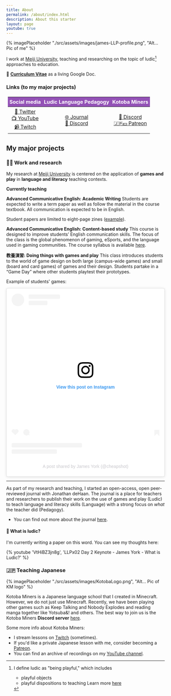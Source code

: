 ```yaml
---
title: About
permalink: /about/index.html
description: About this starter
layout: page
youtube: true
---
```


{% imagePlaceholder "./src/assets/images/james-LLP-profile.png", "Alt... Pic of me" %}

I work at [Meiji University](https://www.meiji.ac.jp/seikei/faculty/03/york.html), teaching and researching on the topic of ludic[^first] approaches to education.

[^first]:
    I define ludic as "being playful," which includes
    - playful objects
    - playful dispositions to teaching
    Learn more [here](https://youtu.be/VtHiBZ3jn8g)


📑 [**Curriculum Vitae**](https://docs.google.com/document/d/1BBW4iZ8T_h8k40UpIBHGw3qG78sMrxfj-llTXEP_9ZA/edit?usp=sharing) as a living Google Doc.


<style>
	table {
		padding:5px;
		align-self: center;
	}
	table th {
		padding:5px;
		background: #9351b6;
		color: #ffffff;
	}
	table td {
		text-align:center;
		padding:5px;
	}
</style>

### Links (to my major projects)          
             
<table>
	<thead>
		<tr>
			<th>Social media</th>
			<th>Ludic Language Pedagogy</th>
			<th>Kotoba Miners</th>
		</tr>
	</thead>
	<tbody>
		<tr>
			<td>
				<a href="https://twitter.com/cheapshot">🐤 Twitter</a></br>
				<a href="https://www.youtube.com/channel/UCiqGI8HKPyP9rTQbN7lx-gQ">📺 YouTube</a></br>
				<a href="https://twitch.com/cheapsh0t">📹 Twitch</a>
			</td>
			<td>
				<a href="https://llpjournal.org">🌐 Journal</a></br>
				<a href="https://discord.gg/je9QZsnntf">💬 Discord</a>
			</td>
			<td>
				<a href="https://discord.gg/az5vgWn">💬 Discord</a></br>
				<a href="https://www.patreon.com/cheapsh0t">🇯🇵💴 Patreon</a>
			</td>
		</tr>
	</tbody>
</table>

## My major projects
### 🧑‍🏫 Work and research
My research at [Meiji University](https://www.meiji.ac.jp/cip/english/) is centered on the application of **games and play** in **language and literacy** teaching contexts. 

**Currently teaching**

**Advanced Communicative English: Academic Writing**
Students are expected to write a term paper as well as follow the material in the course textbook. All communication is expected to be in English.

Student papers are limited to eight-page zines ([example](https://docs.google.com/presentation/d/1B_VZbUzm_AbLz5Mx9fdzzSkRG_JzA3zYsEdaf8pcNec/edit?usp=sharing)).

**Advanced Communicative English: Content-based study**
This course is designed to improve students’ English communication skills. The focus of the class is the global phenomenon of gaming, eSports, and the language used in gaming communities. The course syllabus is available [here](https://docs.google.com/document/u/0/d/1FzA6BPKlA-9QOzxJlp8yKCgsxBT9yC2pEjcoUE56KZQ/edit).

**教養演習: Doing things with games and play**
This class introduces students to the world of game design on both large (campus-wide games) and small (board and card games) of games and their design. Students partake in a “Game Day” where other students playtest their prototypes.

Example of students' games: 
<blockquote class="instagram-media" data-instgrm-captioned data-instgrm-permalink="https://www.instagram.com/p/CodtO_Ly7-v/?utm_source=ig_embed&amp;utm_campaign=loading" data-instgrm-version="14" style=" background:#FFF; border:0; border-radius:3px; box-shadow:0 0 1px 0 rgba(0,0,0,0.5),0 1px 10px 0 rgba(0,0,0,0.15); margin: 1px; max-width:540px; min-width:326px; padding:0; width:99.375%; width:-webkit-calc(100% - 2px); width:calc(100% - 2px);"><div style="padding:16px;"> <a href="https://www.instagram.com/p/CodtO_Ly7-v/?utm_source=ig_embed&amp;utm_campaign=loading" style=" background:#FFFFFF; line-height:0; padding:0 0; text-align:center; text-decoration:none; width:100%;" target="_blank"> <div style=" display: flex; flex-direction: row; align-items: center;"> <div style="background-color: #F4F4F4; border-radius: 50%; flex-grow: 0; height: 40px; margin-right: 14px; width: 40px;"></div> <div style="display: flex; flex-direction: column; flex-grow: 1; justify-content: center;"> <div style=" background-color: #F4F4F4; border-radius: 4px; flex-grow: 0; height: 14px; margin-bottom: 6px; width: 100px;"></div> <div style=" background-color: #F4F4F4; border-radius: 4px; flex-grow: 0; height: 14px; width: 60px;"></div></div></div><div style="padding: 19% 0;"></div> <div style="display:block; height:50px; margin:0 auto 12px; width:50px;"><svg width="50px" height="50px" viewBox="0 0 60 60" version="1.1" xmlns="https://www.w3.org/2000/svg" xmlns:xlink="https://www.w3.org/1999/xlink"><g stroke="none" stroke-width="1" fill="none" fill-rule="evenodd"><g transform="translate(-511.000000, -20.000000)" fill="#000000"><g><path d="M556.869,30.41 C554.814,30.41 553.148,32.076 553.148,34.131 C553.148,36.186 554.814,37.852 556.869,37.852 C558.924,37.852 560.59,36.186 560.59,34.131 C560.59,32.076 558.924,30.41 556.869,30.41 M541,60.657 C535.114,60.657 530.342,55.887 530.342,50 C530.342,44.114 535.114,39.342 541,39.342 C546.887,39.342 551.658,44.114 551.658,50 C551.658,55.887 546.887,60.657 541,60.657 M541,33.886 C532.1,33.886 524.886,41.1 524.886,50 C524.886,58.899 532.1,66.113 541,66.113 C549.9,66.113 557.115,58.899 557.115,50 C557.115,41.1 549.9,33.886 541,33.886 M565.378,62.101 C565.244,65.022 564.756,66.606 564.346,67.663 C563.803,69.06 563.154,70.057 562.106,71.106 C561.058,72.155 560.06,72.803 558.662,73.347 C557.607,73.757 556.021,74.244 553.102,74.378 C549.944,74.521 548.997,74.552 541,74.552 C533.003,74.552 532.056,74.521 528.898,74.378 C525.979,74.244 524.393,73.757 523.338,73.347 C521.94,72.803 520.942,72.155 519.894,71.106 C518.846,70.057 518.197,69.06 517.654,67.663 C517.244,66.606 516.755,65.022 516.623,62.101 C516.479,58.943 516.448,57.996 516.448,50 C516.448,42.003 516.479,41.056 516.623,37.899 C516.755,34.978 517.244,33.391 517.654,32.338 C518.197,30.938 518.846,29.942 519.894,28.894 C520.942,27.846 521.94,27.196 523.338,26.654 C524.393,26.244 525.979,25.756 528.898,25.623 C532.057,25.479 533.004,25.448 541,25.448 C548.997,25.448 549.943,25.479 553.102,25.623 C556.021,25.756 557.607,26.244 558.662,26.654 C560.06,27.196 561.058,27.846 562.106,28.894 C563.154,29.942 563.803,30.938 564.346,32.338 C564.756,33.391 565.244,34.978 565.378,37.899 C565.522,41.056 565.552,42.003 565.552,50 C565.552,57.996 565.522,58.943 565.378,62.101 M570.82,37.631 C570.674,34.438 570.167,32.258 569.425,30.349 C568.659,28.377 567.633,26.702 565.965,25.035 C564.297,23.368 562.623,22.342 560.652,21.575 C558.743,20.834 556.562,20.326 553.369,20.18 C550.169,20.033 549.148,20 541,20 C532.853,20 531.831,20.033 528.631,20.18 C525.438,20.326 523.257,20.834 521.349,21.575 C519.376,22.342 517.703,23.368 516.035,25.035 C514.368,26.702 513.342,28.377 512.574,30.349 C511.834,32.258 511.326,34.438 511.181,37.631 C511.035,40.831 511,41.851 511,50 C511,58.147 511.035,59.17 511.181,62.369 C511.326,65.562 511.834,67.743 512.574,69.651 C513.342,71.625 514.368,73.296 516.035,74.965 C517.703,76.634 519.376,77.658 521.349,78.425 C523.257,79.167 525.438,79.673 528.631,79.82 C531.831,79.965 532.853,80.001 541,80.001 C549.148,80.001 550.169,79.965 553.369,79.82 C556.562,79.673 558.743,79.167 560.652,78.425 C562.623,77.658 564.297,76.634 565.965,74.965 C567.633,73.296 568.659,71.625 569.425,69.651 C570.167,67.743 570.674,65.562 570.82,62.369 C570.966,59.17 571,58.147 571,50 C571,41.851 570.966,40.831 570.82,37.631"></path></g></g></g></svg></div><div style="padding-top: 8px;"> <div style=" color:#3897f0; font-family:Arial,sans-serif; font-size:14px; font-style:normal; font-weight:550; line-height:18px;">View this post on Instagram</div></div><div style="padding: 12.5% 0;"></div> <div style="display: flex; flex-direction: row; margin-bottom: 14px; align-items: center;"><div> <div style="background-color: #F4F4F4; border-radius: 50%; height: 12.5px; width: 12.5px; transform: translateX(0px) translateY(7px);"></div> <div style="background-color: #F4F4F4; height: 12.5px; transform: rotate(-45deg) translateX(3px) translateY(1px); width: 12.5px; flex-grow: 0; margin-right: 14px; margin-left: 2px;"></div> <div style="background-color: #F4F4F4; border-radius: 50%; height: 12.5px; width: 12.5px; transform: translateX(9px) translateY(-18px);"></div></div><div style="margin-left: 8px;"> <div style=" background-color: #F4F4F4; border-radius: 50%; flex-grow: 0; height: 20px; width: 20px;"></div> <div style=" width: 0; height: 0; border-top: 2px solid transparent; border-left: 6px solid #f4f4f4; border-bottom: 2px solid transparent; transform: translateX(16px) translateY(-4px) rotate(30deg)"></div></div><div style="margin-left: auto;"> <div style=" width: 0px; border-top: 8px solid #F4F4F4; border-right: 8px solid transparent; transform: translateY(16px);"></div> <div style=" background-color: #F4F4F4; flex-grow: 0; height: 12px; width: 16px; transform: translateY(-4px);"></div> <div style=" width: 0; height: 0; border-top: 8px solid #F4F4F4; border-left: 8px solid transparent; transform: translateY(-4px) translateX(8px);"></div></div></div> <div style="display: flex; flex-direction: column; flex-grow: 1; justify-content: center; margin-bottom: 24px;"> <div style=" background-color: #F4F4F4; border-radius: 4px; flex-grow: 0; height: 14px; margin-bottom: 6px; width: 224px;"></div> <div style=" background-color: #F4F4F4; border-radius: 4px; flex-grow: 0; height: 14px; width: 144px;"></div></div></a><p style=" color:#c9c8cd; font-family:Arial,sans-serif; font-size:14px; line-height:17px; margin-bottom:0; margin-top:8px; overflow:hidden; padding:8px 0 7px; text-align:center; text-overflow:ellipsis; white-space:nowrap;"><a href="https://www.instagram.com/p/CodtO_Ly7-v/?utm_source=ig_embed&amp;utm_campaign=loading" style=" color:#c9c8cd; font-family:Arial,sans-serif; font-size:14px; font-style:normal; font-weight:normal; line-height:17px; text-decoration:none;" target="_blank">A post shared by James York (@cheapshot)</a></p></div></blockquote> <script async src="//www.instagram.com/embed.js"></script>

- - -

As part of my research and teaching, I started an open-access, open peer-reviewed journal with Jonathan deHaan. The journal is a place for teachers and researchers to publish their work on the use of games and play (Ludic) to teach language and literacy skills (Language) with a strong focus on *what* the teacher did (Pedagogy).

* You can find out more about the journal [here](https:www.llpjournal.org).

#### 🤔 What is ludic?

I'm currently writing a paper on this word. You can see my thoughts here:

{% youtube 'VtHiBZ3jn8g', 'LLPx02 Day 2 Keynote - James York - What is Ludic?' %}

### 🇯🇵 Teaching Japanese

{% imagePlaceholder "./src/assets/images/KotobaLogo.png", "Alt... Pic of KM logo" %}

Kotoba Miners is a Japanese language school that I created in Minecraft. However, we do not just use Minecraft. Recently, we have been playing other games such as Keep Talking and Nobody Explodes and reading manga together like Yotsuba&! and others. The best way to join us is the Kotoba Miners **Discord server** [here](https://discord.gg/az5vgWn).
                       
Some more info about Kotoba Miners:

* I stream lessons on [Twitch](https://www.twitch.tv/cheapsh0t) (sometimes).
* If you'd like a private Japanese lesson with me, consider becoming a [Patreon](https://www.patreon.com/cheapsh0t).
* You can find an archive of recordings on my [YouTube channel](https://www.youtube.com/channel/UCiqGI8HKPyP9rTQbN7lx-gQ).